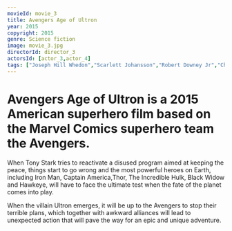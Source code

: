 ```yaml
---
movieId: movie_3
title: Avengers Age of Ultron
year: 2015
copyright: 2015
genre: Science fiction
image: movie_3.jpg
directorId: director_3
actorsId: [actor_3,actor_4]
tags: ["Joseph Hill Whedon","Scarlett Johansson","Robert Downey Jr","Chris Hemsworth","Elizabeth Olsen","Avengers"]
---
```


# Avengers Age of Ultron is a 2015 American superhero film based on the Marvel Comics superhero team the Avengers.
When Tony Stark tries to reactivate a disused program aimed at keeping the peace, things start to go wrong and the most powerful heroes on Earth, including Iron Man, Captain America,Thor, The Incredible Hulk, Black Widow and Hawkeye, will have to face the ultimate test when the fate of the planet comes into play.

When the villain Ultron emerges, it will be up to the Avengers to stop their terrible plans, which together with awkward alliances will lead to unexpected action that will pave the way for an epic and unique adventure.